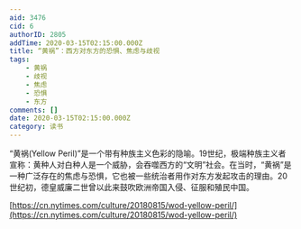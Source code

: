 ```yaml
---
aid: 3476
cid: 6
authorID: 2805
addTime: 2020-03-15T02:15:00.000Z
title: “黄祸”：西方对东方的恐惧、焦虑与歧视
tags:
    - 黄祸
    - 歧视
    - 焦虑
    - 恐惧
    - 东方
comments: []
date: 2020-03-15T02:15:00.000Z
category: 读书
---
```


“黄祸(Yellow Peril)”是一个带有种族主义色彩的隐喻。19世纪，极端种族主义者宣称：黄种人对白种人是一个威胁，会吞噬西方的“文明”社会。在当时，“黄祸”是一种广泛存在的焦虑与恐惧，它也被一些统治者用作对东方发起攻击的理由。20世纪初，德皇威廉二世曾以此来鼓吹欧洲帝国入侵、征服和殖民中国。

[https://cn.nytimes.com/culture/20180815/wod-yellow-peril/](https://cn.nytimes.com/culture/20180815/wod-yellow-peril/)
